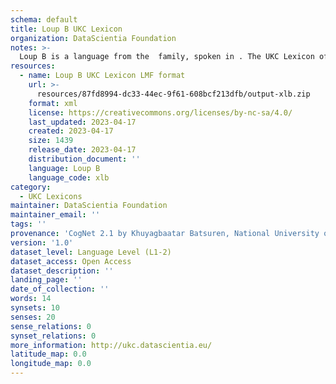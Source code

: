 ```yaml
---
schema: default
title: Loup B UKC Lexicon
organization: DataScientia Foundation
notes: >-
  Loup B is a language from the  family, spoken in . The UKC Lexicon of Loup B is represented as a lexico-semantic network. It consists of words, word senses, synsets, as well as sense-level and synset-level relationships.
resources:
  - name: Loup B UKC Lexicon LMF format
    url: >-
      resources/87fd8994-dc33-44ec-9f61-608bcf213dfb/output-xlb.zip
    format: xml
    license: https://creativecommons.org/licenses/by-nc-sa/4.0/
    last_updated: 2023-04-17
    created: 2023-04-17
    size: 1439
    release_date: 2023-04-17
    distribution_document: ''
    language: Loup B
    language_code: xlb
category:
  - UKC Lexicons
maintainer: DataScientia Foundation
maintainer_email: ''
tags: ''
provenance: 'CogNet 2.1 by Khuyagbaatar Batsuren, National University of Mongolia (http://cognet.ukc.disi.unitn.it); Native Languages of the Americas 2021.11. by Laura Redish and Orrin Lewis (http://www.native-languages.org); Princeton WordNet 2.1 by Princeton University (https://wordnet.princeton.edu)'
version: '1.0'
dataset_level: Language Level (L1-2)
dataset_access: Open Access
dataset_description: ''
landing_page: ''
date_of_collection: ''
words: 14
synsets: 10
senses: 20
sense_relations: 0
synset_relations: 0
more_information: http://ukc.datascientia.eu/
latitude_map: 0.0
longitude_map: 0.0
---
```

